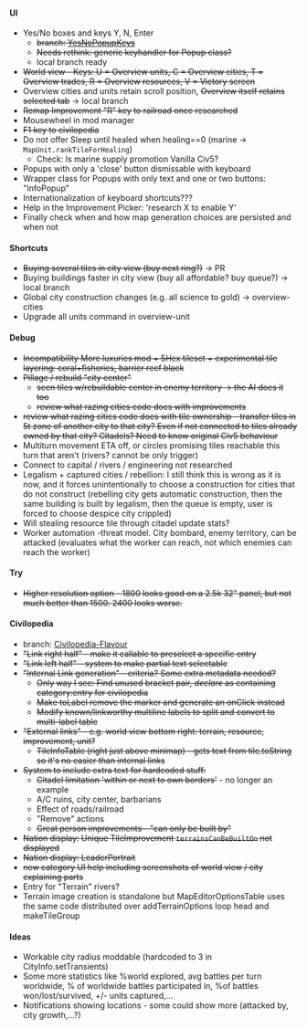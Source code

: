 #### UI
* Yes/No boxes and keys Y, N, Enter
    * ~~branch: [YesNoPopupKeys](https://github.com/SomeTroglodyte/Unciv/tree/YesNoPopupKeys)~~
    * ~~Needs rethink: generic keyhandler for Popup class?~~
    * local branch ready
* ~~World view - Keys: U = Overview units, C = Overview cities, T = Overview trades, R = Overview resources, V = Victory screen~~
* Overview cities and units retain scroll position, ~~Overview itself retains selected tab~~ -> local branch
* ~~Remap Improvement "R" key to railroad once researched~~
* Mousewheel in mod manager
* ~~F1 key to civilopedia~~
* Do not offer Sleep until healed when healing==0 (marine -> `MapUnit.rankTileForHealing`)
    * Check: Is marine supply promotion Vanilla Civ5?
* Popups with only a 'close' button dismissable with keyboard
* Wrapper class for Popups with only text and one or two buttons: "InfoPopup"
* Internationalization of keyboard shortcuts???
* Help in the Improvement Picker: 'research X to enable Y'
* Finally check when and how map generation choices are persisted and when not

#### Shortcuts
* ~~Buying several tiles in city view (buy next ring?)~~ -> PR
* Buying buildings faster in city view (buy all affordable? buy queue?) -> local branch
* Global city construction changes (e.g. all science to gold) -> overview-cities
* Upgrade all units command in overview-unit

#### Debug
* ~~Incompatibility More luxuries mod + 5Hex tileset + experimental tile layering: coral+fisheries, barrier reef black~~
* ~~Pillage / rebuild "city center"~~
    * ~~seen tiles w/rebuildable center in enemy territory -> the AI does it too~~
    * ~~review what razing cities code does with improvements~~
* ~~review what razing cities code does with tile ownership - transfer tiles in 5t zone of another city to that city? Even if not connected to tiles already owned by that city? Citadels? Need to know original Civ5 behaviour~~
* Multiturn movement ETA off, or circles promising tiles reachable this turn that aren't (rivers? cannot be only trigger)
* Connect to capital / rivers / engineering not researched
* Legalism + captured cities / rebellion: I still think this is wrong as it is now, and it forces unintentionally to choose a construction for cities that do not construct (rebelling city gets automatic construction, then the same building is built by legalism, then the queue is empty, user is forced to choose despice city crippled)
* Will stealing resource tile through citadel update stats?
* Worker automation -threat model. City bombard, enemy territory, can be attacked (evaluates what the worker can reach, not which enemies can reach the worker)

#### Try
* ~~Higher resolution option - 1800 looks good on a 2.5k 32" panel, but not much better than 1500. 2400 looks worse.~~

#### Civilopedia
* branch: [Civilopedia-Flavour](https://github.com/SomeTroglodyte/Unciv/tree/Civilopedia-Flavour)
* ~~"Link right half" - make it callable to preselect a specific entry~~
* ~~"Link left half" - system to make partial text selectable~~
* ~~"Internal Link generation" - criteria? Some extra metadata needed?~~
    * ~~Only way I see: Find unused bracket pair, *declare* as containing category:entry for civilopedia~~
    * ~~Make toLabel remove the marker and generate an onClick instead~~
    * ~~Modify known/linkworthy multiline labels to split and convert to multi-label table~~
* ~~"External links" - e.g. world view bottom right: terrain, resource, improvement, unit?~~
    * ~~TileInfoTable (right just above minimap) - gets text from tile.toString so it's no easier than internal links~~
* ~~System to include extra text for hardcoded stuff:~~
    * ~~Citadel limitation 'within or next to own borders'~~ - no longer an example
    * A/C ruins, city center, barbarians
    * Effect of roads/railroad
    * "Remove" actions
    * ~~Great person improvements - "can only be built by"~~
* ~~Nation display: Unique TileImprovement `terrainsCanBeBuiltOn` not displayed~~
* ~~Nation display: LeaderPortrait~~
* ~~new category UI help including screenshots of world view / city explaining parts~~
* Entry for "Terrain" rivers?
* Terrain image creation is standalone but MapEditorOptionsTable uses the same code distributed over addTerrainOptions loop head and makeTileGroup

#### Ideas
* Workable city radius moddable (hardcoded to 3 in CityInfo.setTransients)
* Some more statistics like %world explored, avg battles per turn worldwide, % of worldwide battles participated in, %of battles won/lost/survived, +/- units captured,...
* Notifications showing locations - some could show more (attacked by, city growth,...?)

